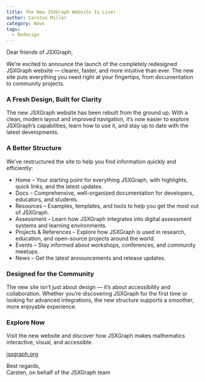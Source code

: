 ```yaml
---
title: The New JSXGraph Website Is Live!
author: Carsten Miller
category: News
tags:
  - Redesign
---
```



Dear friends of JSXGraph,

We’re excited to announce the launch of the completely redesigned JSXGraph website — clearer, faster, and more intuitive than ever. The new site puts everything you need right at your fingertips, from documentation to community projects.

### A Fresh Design, Built for Clarity

The new JSXGraph website has been rebuilt from the ground up. With a clean, modern layout and improved navigation, it’s now easier to explore JSXGraph’s capabilities, learn how to use it, and stay up to date with the latest developments.

### A Better Structure

We’ve restructured the site to help you find information quickly and efficiently:

- Home – Your starting point for everything JSXGraph, with highlights, quick links, and the latest updates.
- Docs – Comprehensive, well-organized documentation for developers, educators, and students.
- Resources – Examples, templates, and tools to help you get the most out of JSXGraph.
- Assessment – Learn how JSXGraph integrates into digital assessment systems and learning environments.
- Projects & References – Explore how JSXGraph is used in research, education, and open-source projects around the world.
- Events – Stay informed about workshops, conferences, and community meetups.
- News – Get the latest announcements and release updates.

### Designed for the Community

The new site isn’t just about design — it’s about accessibility and collaboration. Whether you’re discovering JSXGraph for the first time or looking for advanced integrations, the new structure supports a smoother, more enjoyable experience.

### Explore Now

Visit the new website and discover how JSXGraph makes mathematics interactive, visual, and accessible.

[jsxgraph.org](https://jsxgraph.org)

Best regards,  
Carsten, on behalf of the JSXGraph team